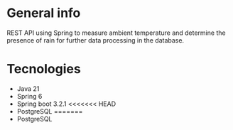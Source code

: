 # General info
REST API using Spring to measure ambient temperature and determine the presence of rain for further data processing in the database.
# Tecnologies
* Java 21
* Spring 6
* Spring boot 3.2.1
<<<<<<< HEAD
* PostgreSQL
=======
* PostgreSQL
